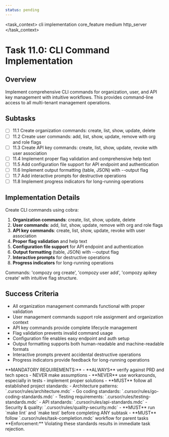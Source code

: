 ```yaml
---
status: pending
---
```


<task_context>
<domain>cli</domain>
<type>implementation</type>
<scope>core_feature</scope>
<complexity>medium</complexity>
<dependencies>http_server</dependencies>
</task_context>

# Task 11.0: CLI Command Implementation

## Overview

Implement comprehensive CLI commands for organization, user, and API key management with intuitive workflows. This provides command-line access to all multi-tenant management operations.

## Subtasks

- [ ] 11.1 Create organization commands: create, list, show, update, delete
- [ ] 11.2 Create user commands: add, list, show, update, remove with org and role flags
- [ ] 11.3 Create API key commands: create, list, show, update, revoke with user association
- [ ] 11.4 Implement proper flag validation and comprehensive help text
- [ ] 11.5 Add configuration file support for API endpoint and authentication
- [ ] 11.6 Implement output formatting (table, JSON) with --output flag
- [ ] 11.7 Add interactive prompts for destructive operations
- [ ] 11.8 Implement progress indicators for long-running operations

## Implementation Details

Create CLI commands using cobra:

1. **Organization commands**: create, list, show, update, delete
2. **User commands**: add, list, show, update, remove with org and role flags
3. **API key commands**: create, list, show, update, revoke with user association
4. **Proper flag validation** and help text
5. **Configuration file support** for API endpoint and authentication
6. **Output formatting** (table, JSON) with --output flag
7. **Interactive prompts** for destructive operations
8. **Progress indicators** for long-running operations

Commands: 'compozy org create', 'compozy user add', 'compozy apikey create' with intuitive flag structure.

## Success Criteria

- All organization management commands functional with proper validation
- User management commands support role assignment and organization context
- API key commands provide complete lifecycle management
- Flag validation prevents invalid command usage
- Configuration file enables easy endpoint and auth setup
- Output formatting supports both human-readable and machine-readable formats
- Interactive prompts prevent accidental destructive operations
- Progress indicators provide feedback for long-running operations

<critical>
**MANDATORY REQUIREMENTS:**
- **ALWAYS** verify against PRD and tech specs - NEVER make assumptions
- **NEVER** use workarounds, especially in tests - implement proper solutions
- **MUST** follow all established project standards:
    - Architecture patterns: `.cursor/rules/architecture.mdc`
    - Go coding standards: `.cursor/rules/go-coding-standards.mdc`
    - Testing requirements: `.cursor/rules/testing-standards.mdc`
    - API standards: `.cursor/rules/api-standards.mdc`
    - Security & quality: `.cursor/rules/quality-security.mdc`
- **MUST** run `make lint` and `make test` before completing ANY subtask
- **MUST** follow `.cursor/rules/task-completion.mdc` workflow for parent tasks
**Enforcement:** Violating these standards results in immediate task rejection.
</critical>
